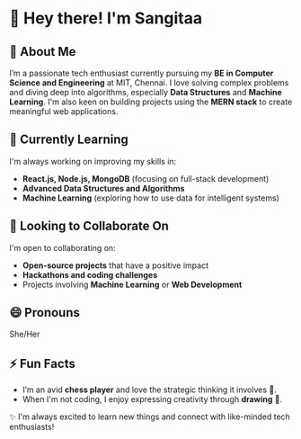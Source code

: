 # 👋 Hey there! I'm Sangitaa 

## 👀 About Me
I’m a passionate tech enthusiast currently pursuing my **BE in Computer Science and Engineering** at MIT, Chennai. I love solving complex problems and diving deep into algorithms, especially **Data Structures** and **Machine Learning**. I'm also keen on building projects using the **MERN stack** to create meaningful web applications.

## 🌱 Currently Learning
I'm always working on improving my skills in:
- **React.js, Node.js, MongoDB** (focusing on full-stack development)
- **Advanced Data Structures and Algorithms** 
- **Machine Learning** (exploring how to use data for intelligent systems)

## 💞️ Looking to Collaborate On
I'm open to collaborating on:
- **Open-source projects** that have a positive impact
- **Hackathons and coding challenges** 
- Projects involving **Machine Learning** or **Web Development** 



## 😄 Pronouns
She/Her

## ⚡ Fun Facts
- I’m an avid **chess player** and love the strategic thinking it involves 🧠.
- When I'm not coding, I enjoy expressing creativity through **drawing** 🎨.
  
✨ I'm always excited to learn new things and connect with like-minded tech enthusiasts!
